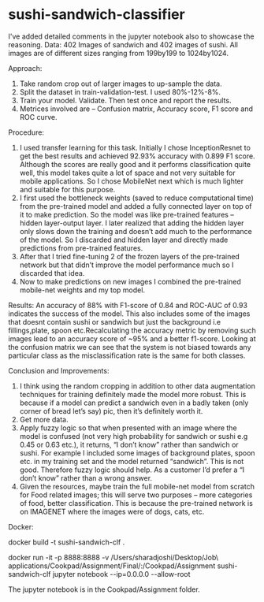 # sushi-sandwich-classifier

I've added detailed comments in the jupyter notebook also to showcase the reasoning.
Data:
402 Images of sandwich and 402 images of sushi. All images are of different sizes ranging from 199by199 to 1024by1024. 

Approach:
1.	Take random crop out of larger images to up-sample the data.
2.	Split the dataset in train-validation-test. I used 80%-12%-8%.
3.	Train your model. Validate. Then test once and report the results.
4.	Metrices involved are – Confusion matrix, Accuracy score, F1 score and ROC curve.


Procedure:
1.	I used transfer learning for this task. Initially I chose InceptionResnet to get the best results and achieved 92.93% accuracy 
with 0.899 F1 score. Although the scores are really good and it performs classification quite well, this model takes quite a lot of 
space and not very suitable for mobile applications. So I chose MobileNet next which is much lighter and suitable for this purpose.
2.	I first used the bottleneck weights (saved to reduce computational time) from the pre-trained model and added a fully connected 
layer on top of it to make prediction.  So the model was like pre-trained features – hidden layer-output layer. I later realized 
that adding the hidden layer only slows down the training and doesn’t add much to the performance of the model. So I discarded and 
hidden layer and directly made predictions from pre-trained features.
3.	After that I tried fine-tuning 2 of the frozen layers of the pre-trained network but that didn’t improve the model performance 
much so I discarded that idea. 
4.	Now to make predictions on new images I combined the pre-trained mobile-net weights and my top model.

Results:
An accuracy of 88% with F1-score of 0.84 and ROC-AUC of 0.93 indicates the success of the model. This also includes some of the images 
that doesnt contain sushi or sandwich but just the background i.e fillings,plate, spoon etc.Recalculating the accuracy metric by removing
such images lead to an accuracy score of ~95% and a better f1-score. Looking at the confusion matrix we can see that the system is not
biased towards any particular class as the misclassification rate is the same for both classes.

Conclusion and Improvements: 
1. I think using the random cropping in addition to other data augmentation techniques for training definitely made the model more 
robust. This is because if a model can predict a sandwich even in a badly taken (only corner of bread let’s say) pic, then it’s 
definitely worth it.
2. Get more data.
3. Apply fuzzy logic so that when presented with an image where the model is confused (not very high probability for sandwich or 
sushi e.g 0.45 or 0.63 etc.), it returns, “I don’t know” rather than sandwich or sushi. For example I included some images of 
background plates, spoon etc.  in my training set and the model returned “sandwich”. This is not good. Therefore fuzzy logic 
should help. As a customer I’d prefer a “I don’t know” rather than a wrong answer.
4. Given the resources, maybe train the full mobile-net model from scratch for Food related images; this will serve two purposes 
– more categories of food, better classification. This is because the pre-trained network is on IMAGENET where the images were of 
dogs, cats, etc.

Docker:

docker build -t sushi-sandwich-clf .


docker run -it -p 8888:8888 -v /Users/sharadjoshi/Desktop/Job\ applications/Cookpad/Assignment/Final/:/Cookpad/Assignment sushi-sandwich-clf jupyter notebook --ip=0.0.0.0 --allow-root



The jupyter notebook is in the Cookpad/Assignment folder.
